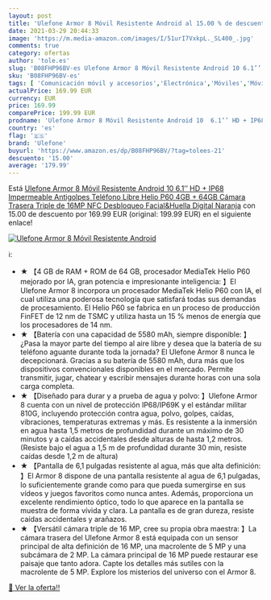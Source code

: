 ```yaml
---
layout: post
title: 'Ulefone Armor 8 Móvil Resistente Android al 15.00 % de descuento'
date: 2021-03-29 20:44:33
image: 'https://m.media-amazon.com/images/I/51urI7VxkpL._SL400_.jpg'
comments: true
category: ofertas
author: 'tole.es'
slug: 'B08FHP96BV-es Ulefone Armor 8 Móvil Resistente Android 10 6.1’’ HD +...'
sku: 'B08FHP96BV-es'
tags: [ 'Comunicación móvil y accesorios','Electrónica','Móviles','Móviles y smartphones libres','android','ulefone', ]
actualPrice: 169.99 EUR
currency: EUR
price: 169.99
comparePrice: 199.99 EUR
prodname: 'Ulefone Armor 8 Móvil Resistente Android 10  6.1’’ HD + IP68 Impermeable Antigolpes Teléfono Libre  Helio P60 4GB + 64GB  Cámara Trasera Triple de 16MP  NFC  Desbloqueo Facial&Huella Digital Naranja'
country: 'es'
flag: '🇪🇸'
brand: 'Ulefone'
buyurl: 'https://www.amazon.es/dp/B08FHP96BV/?tag=tolees-21'
descuento: '15.00'
average: '179.99'
---
```


Está [Ulefone Armor 8 Móvil Resistente Android 10  6.1’’ HD + IP68 Impermeable Antigolpes Teléfono Libre  Helio P60 4GB + 64GB  Cámara Trasera Triple de 16MP  NFC  Desbloqueo Facial&Huella Digital Naranja](https://www.amazon.es/dp/B08FHP96BV/?tag=tolees-21) con 15.00 de descuento por 169.99 EUR (original: 199.99 EUR) en el siguiente enlace!

[![Ulefone Armor 8 Móvil Resistente Android](https://m.media-amazon.com/images/I/51urI7VxkpL._SL400_.jpg)](https://www.amazon.es/dp/B08FHP96BV/?tag=tolees-21)

ℹ️:

- ★ 【4 GB de RAM + ROM de 64 GB, procesador MediaTek Helio P60 mejorado por IA, gran potencia e impresionante inteligencia: 】El Ulefone Armor 8 incorpora un procesador MediaTek Helio P60 con IA, el cual utiliza una poderosa tecnología que satisfará todas sus demandas de procesamiento. El Helio P60 se fabrica en un proceso de producción FinFET de 12 nm de TSMC y utiliza hasta un 15 % menos de energía que los procesadores de 14 nm.
- ★ 【Batería con una capacidad de 5580 mAh, siempre disponible: 】¿Pasa la mayor parte del tiempo al aire libre y desea que la batería de su teléfono aguante durante toda la jornada? El Ulefone Armor 8 nunca le decepcionará. Gracias a su batería de 5580 mAh, dura más que los dispositivos convencionales disponibles en el mercado. Permite transmitir, jugar, chatear y escribir mensajes durante horas con una sola carga completa.
- ★ 【Diseñado para durar y a prueba de agua y polvo: 】Ulefone Armor 8 cuenta con un nivel de protección IP68/IP69K y el estándar militar 810G, incluyendo protección contra agua, polvo, golpes, caídas, vibraciones, temperaturas extremas y más. Es resistente a la inmersión en agua hasta 1,5 metros de profundidad durante un máximo de 30 minutos y a caídas accidentales desde alturas de hasta 1,2 metros.(Resiste bajo el agua a 1,5 m de profundidad durante 30 min, resiste caídas desde 1,2 m de altura)
- ★ 【Pantalla de 6,1 pulgadas resistente al agua, más que alta definición: 】El Armor 8 dispone de una pantalla resistente al agua de 6,1 pulgadas, lo suficientemente grande como para que pueda sumergirse en sus vídeos y juegos favoritos como nunca antes. Además, proporciona un excelente rendimiento óptico, todo lo que aparece en la pantalla se muestra de forma vívida y clara. La pantalla es de gran dureza, resiste caídas accidentales y arañazos.
- ★ 【Versátil cámara triple de 16 MP, cree su propia obra maestra: 】La cámara trasera del Ulefone Armor 8 está equipada con un sensor principal de alta definición de 16 MP, una macrolente de 5 MP y una subcámara de 2 MP. La cámara principal de 16 MP puede restaurar ese paisaje que tanto adora. Capte los detalles más sutiles con la macrolente de 5 MP. Explore los misterios del universo con el Armor 8.

[🛒 Ver la oferta!!](https://www.amazon.es/dp/B08FHP96BV/?tag=tolees-21)
